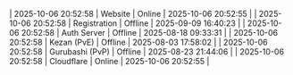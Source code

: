 | 2025-10-06 20:52:58 | Website | Online | 2025-10-06 20:52:55 |
| 2025-10-06 20:52:58 | Registration | Offline | 2025-09-09 16:40:23 |
| 2025-10-06 20:52:58 | Auth Server | Offline | 2025-08-18 09:33:31 |
| 2025-10-06 20:52:58 | Kezan (PvE) | Offline | 2025-08-03 17:58:02 |
| 2025-10-06 20:52:58 | Gurubashi (PvP) | Offline | 2025-08-23 21:44:06 |
| 2025-10-06 20:52:58 | Cloudflare | Online | 2025-10-06 20:52:55 |
